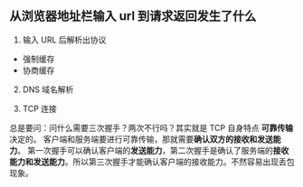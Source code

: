 ## 从浏览器地址栏输入 url 到请求返回发生了什么

1. 输入 URL 后解析出协议

- 强制缓存
- 协商缓存

2. DNS 域名解析

3. TCP 连接

总是要问：问什么需要三次握手？两次不行吗？其实就是 TCP 自身特点 <strong>可靠传输</strong> 决定的。
客户端和服务端要进行可靠传输，那就需要<strong>确认双方的接收和发送能力</strong>。
第一次握手可以确认客户端的<strong>发送能力</strong>，第二次握手是确认了服务端的<strong>接收能力和发送能力</strong>。所以第三次握手才能确认客户端的接收能力。不然容易出现丢包现象。
